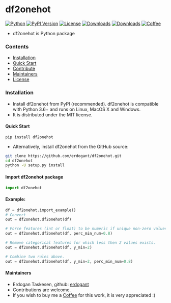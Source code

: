 # df2onehot

[![Python](https://img.shields.io/pypi/pyversions/df2onehot)](https://img.shields.io/pypi/pyversions/df2onehot)
[![PyPI Version](https://img.shields.io/pypi/v/df2onehot)](https://pypi.org/project/df2onehot/)
[![License](https://img.shields.io/badge/license-MIT-green.svg)](https://github.com/erdogant/df2onehot/blob/master/LICENSE)
[![Downloads](https://pepy.tech/badge/df2onehot/month)](https://pepy.tech/project/df2onehot/month)
[![Downloads](https://pepy.tech/badge/df2onehot)](https://pepy.tech/project/df2onehot)
[![Coffee](https://img.shields.io/badge/-coffee-grey.svg)](https://erdogant.github.io/donate/?currency=USD&amount=5)

* df2onehot is Python package

### Contents
- [Installation](#-installation)
- [Quick Start](#-quick-start)
- [Contribute](#-contribute)
- [Maintainers](#-maintainers)
- [License](#-copyright)

### Installation
* Install df2onehot from PyPI (recommended). df2onehot is compatible with Python 3.6+ and runs on Linux, MacOS X and Windows. 
* It is distributed under the MIT license.

#### Quick Start
```
pip install df2onehot
```

* Alternatively, install df2onehot from the GitHub source:
```bash
git clone https://github.com/erdogant/df2onehot.git
cd df2onehot
python -U setup.py install
```  

#### Import df2onehot package
```python
import df2onehot
```

#### Example:

```python
df = df2onehot.import_example()
# Convert
out = df2onehot.df2onehot(df)
```

```python
# Force features (int or float) to be numeric if unique non-zero values are above percentage.
out = df2onehot.df2onehot(df, perc_min_num=0.8)
```

```python
# Remove categorical features for which less then 2 values exists.
out = df2onehot.df2onehot(df, y_min=2)
```

```python
# Combine two rules above.
out = df2onehot.df2onehot(df, y_min=2, perc_min_num=0.8)
```


#### Maintainers
* Erdogan Taskesen, github: [erdogant](https://github.com/erdogant)
* Contributions are welcome.
* If you wish to buy me a <a href="https://erdogant.github.io/donate/?currency=USD&amount=5">Coffee</a> for this work, it is very appreciated :)
